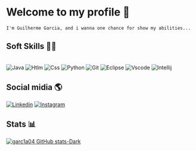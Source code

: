 # Welcome to my profile 👋
    I'm Guilherme Garcia, and i wanna one chance for show my abilities...

## Soft Skills 🦾🧠

<div style="display: inline block"><br/>
<img align="center" alt="Java" src ="https://img.shields.io/badge/Java-ED8B00?style=for-the-badge&logo=openjdk&logoColor=white"/>
<img align="center" alt="Htlm" src ="https://img.shields.io/badge/HTML-239120?style=for-the-badge&logo=html5&logoColor=white"/>
<img align="center" alt="Css" src ="https://img.shields.io/badge/CSS-239120?&style=for-the-badge&logo=css3&logoColor=white"/>
<img align="center" alt="Python" src ="https://img.shields.io/badge/Python-3776AB?style=for-the-badge&logo=python&logoColor=white"/>
<img align="center" alt="Git" src ="https://img.shields.io/badge/GIT-E44C30?style=for-the-badge&logo=git&logoColor=white"/>
<img align="center" alt="Eclipse" src ="https://img.shields.io/badge/Eclipse-2C2255?style=for-the-badge&logo=eclipse&logoColor=white"/>
<img align="center" alt="Vscode" src ="https://img.shields.io/badge/Visual_Studio_Code-0078D4?style=for-the-badge&logo=visual%20studio%20code&logoColor=white"/>
<img align="center" alt="Intellij" src ="https://img.shields.io/badge/IntelliJ_IDEA-000000.svg?style=for-the-badge&logo=intellij-idea&logoColor=white"/>
</div>

## Social midia 🌎
[![Linkedin](https://img.shields.io/badge/LinkedIn-0077B5?style=for-the-badge&logo=linkedin&logoColor=white)](https://www.linkedin.com/in/guilherme-garcia-669863262/)
[![Instagram](https://img.shields.io/badge/Instagram-E4405F?style=for-the-badge&logo=instagram&logoColor=white)](https://www.instagram.com/gui.garc1a/)

## Stats 📊
[![garc1a04 GitHub stats-Dark](https://github-readme-stats.vercel.app/api?username=garc1a04&show_icons=true&theme=dark#gh-dark-mode-only)]()
